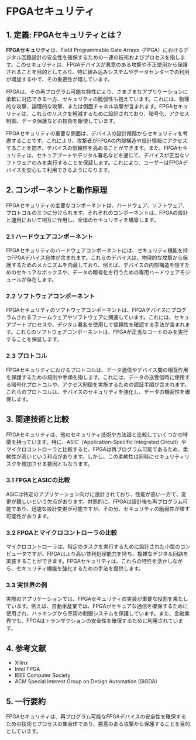 # FPGAセキュリティ

## 1. 定義: **FPGAセキュリティ**とは？
**FPGAセキュリティ**は、Field Programmable Gate Arrays（FPGA）におけるデジタル回路設計の安全性を確保するための一連の技術およびプロセスを指します。このセキュリティは、FPGAデバイスが悪意のある攻撃や不正使用から保護されることを目的としており、特に組み込みシステムやデータセンターでの利用が増加する中で、その重要性が増しています。

FPGAは、その再プログラム可能な特性により、さまざまなアプリケーションに柔軟に対応できる一方、セキュリティの脆弱性も抱えています。これには、物理的な攻撃、論理的な攻撃、または側面チャネル攻撃が含まれます。FPGAセキュリティは、これらのリスクを軽減するために設計されており、暗号化、アクセス制御、データ保護などの技術を駆使しています。

FPGAセキュリティの重要な側面は、デバイスの設計段階からセキュリティを考慮することです。これにより、攻撃者がFPGAの内部構造や設計情報にアクセスすることを防ぎ、デバイスの信頼性を高めることができます。また、FPGAセキュリティは、セキュアブートやデジタル署名などを通じて、デバイスが正当なソフトウェアのみを実行することを保証します。これにより、ユーザーはFPGAデバイスを安心して利用できるようになります。

## 2. コンポーネントと動作原理
FPGAセキュリティの主要なコンポーネントは、ハードウェア、ソフトウェア、プロトコルの三つに分けられます。それぞれのコンポーネントは、FPGAの設計と運用において相互に作用し、全体のセキュリティを構築します。

### 2.1 ハードウェアコンポーネント
FPGAセキュリティのハードウェアコンポーネントには、セキュリティ機能を持つFPGAデバイス自体が含まれます。これらのデバイスは、物理的な攻撃から保護するためのメカニズムを内蔵しており、例えば、デバイスの内部構造を隠すためのセキュアなボックスや、データの暗号化を行うための専用ハードウェアモジュールが存在します。

### 2.2 ソフトウェアコンポーネント
FPGAセキュリティのソフトウェアコンポーネントは、FPGAデバイスにプログラムされるファームウェアやソフトウェアに関連しています。これには、セキュアブートプロセスや、デジタル署名を使用して信頼性を確認する手法が含まれます。これらのソフトウェアコンポーネントは、FPGAが正当なコードのみを実行することを保証します。

### 2.3 プロトコル
FPGAセキュリティにおけるプロトコルは、データ通信やデバイス間の相互作用を保護するための規則や手順を指します。これには、データの送受信時に使用する暗号化プロトコルや、アクセス制御を実施するための認証手順が含まれます。これらのプロトコルは、デバイスのセキュリティを強化し、データの機密性を確保します。

## 3. 関連技術と比較
FPGAセキュリティは、他のセキュリティ技術や方法論と比較していくつかの特徴を持っています。特に、ASIC（Application-Specific Integrated Circuit）やマイクロコントローラと比較すると、FPGAは再プログラム可能であるため、柔軟性が高いという利点があります。しかし、この柔軟性は同時にセキュリティリスクを増加させる要因ともなります。

### 3.1 FPGAとASICの比較
ASICは特定のアプリケーション向けに設計されており、性能が高い一方で、変更が難しいという欠点があります。対照的に、FPGAは設計後も再プログラム可能であり、迅速な設計変更が可能ですが、その分、セキュリティの脆弱性が増す可能性があります。

### 3.2 FPGAとマイクロコントローラの比較
マイクロコントローラは、特定のタスクを実行するために設計された小型のコンピュータですが、FPGAはより高い並列処理能力を持ち、複雑なデジタル回路を実装することができます。FPGAセキュリティは、これらの特性を活かしながら、セキュリティ機能を強化するための手法を提供します。

### 3.3 実世界の例
実際のアプリケーションでは、FPGAセキュリティの実装が重要な役割を果たしています。例えば、自動車産業では、FPGAがセキュアな通信を確保するために使用され、ハッキングから車両の制御システムを保護しています。また、金融業界でも、FPGAはトランザクションの安全性を確保するために利用されています。

## 4. 参考文献
- Xilinx
- Intel FPGA
- IEEE Computer Society
- ACM Special Interest Group on Design Automation (SIGDA)

## 5. 一行要約
FPGAセキュリティは、再プログラム可能なFPGAデバイスの安全性を確保するための技術とプロセスの集合体であり、悪意のある攻撃から保護することを目的としています。